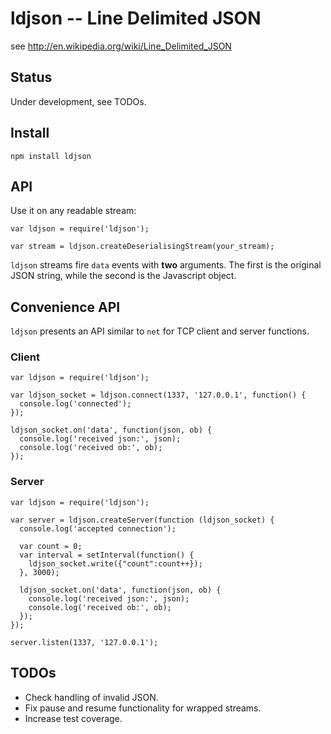 # ldjson -- Line Delimited JSON

see http://en.wikipedia.org/wiki/Line_Delimited_JSON

## Status

Under development, see TODOs.

## Install

    npm install ldjson

## API

Use it on any readable stream:

    var ldjson = require('ldjson');

    var stream = ldjson.createDeserialisingStream(your_stream);

`ldjson` streams fire `data` events with **two** arguments.  The first is the original JSON string, while the second is the Javascript object.

## Convenience API

`ldjson` presents an API similar to `net` for TCP client and server functions.

### Client

    var ldjson = require('ldjson');

    var ldjson_socket = ldjson.connect(1337, '127.0.0.1', function() {
      console.log('connected');
    });

    ldjson_socket.on('data', function(json, ob) {
      console.log('received json:', json);
      console.log('received ob:', ob);
    });

### Server

    var ldjson = require('ldjson');
    
    var server = ldjson.createServer(function (ldjson_socket) {
      console.log('accepted connection');

      var count = 0;
      var interval = setInterval(function() {
        ldjson_socket.write({"count":count++});
      }, 3000);

      ldjson_socket.on('data', function(json, ob) {
        console.log('received json:', json);
        console.log('received ob:', ob);
      });
    });

    server.listen(1337, '127.0.0.1');

## TODOs

* Check handling of invalid JSON.
* Fix pause and resume functionality for wrapped streams.
* Increase test coverage.
